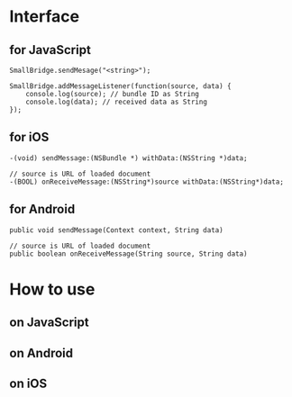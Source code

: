 # Interface

## for JavaScript
    SmallBridge.sendMesage("<string>");

    SmallBridge.addMessageListener(function(source, data) {
        console.log(source); // bundle ID as String
        console.log(data); // received data as String
    });

## for iOS
    -(void) sendMessage:(NSBundle *) withData:(NSString *)data;

    // source is URL of loaded document
    -(BOOL) onReceiveMessage:(NSString*)source withData:(NSString*)data;

## for Android
    public void sendMessage(Context context, String data)

    // source is URL of loaded document
    public boolean onReceiveMessage(String source, String data)

# How to use

## on JavaScript

## on Android

## on iOS
